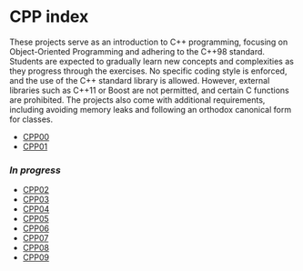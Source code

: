 # CPP index


These projects serve as an introduction to C++ programming, focusing on Object-Oriented Programming and adhering to the C++98 standard. Students are expected to gradually learn new concepts and complexities as they progress through the exercises. No specific coding style is enforced, and the use of the C++ standard library is allowed. However, external libraries such as C++11 or Boost are not permitted, and certain C functions are prohibited. The projects also come with additional requirements, including avoiding memory leaks and following an orthodox canonical form for classes.

- [CPP00](https://github.com/laugarci/CPP00)
- [CPP01](https://github.com/laugarci/CPP01)

### <i>In progress</i>
- [CPP02]()
- [CPP03]()
- [CPP04]()
- [CPP05]()
- [CPP06]()
- [CPP07]()
- [CPP08]()
- [CPP09]()
